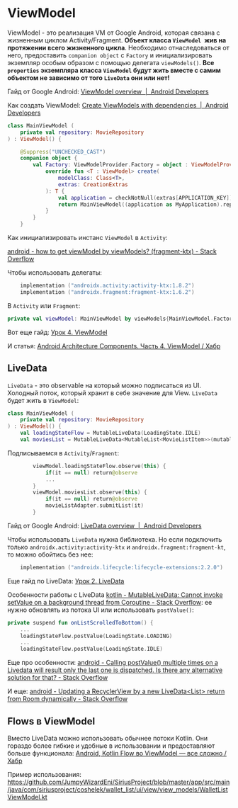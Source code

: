 # ViewModel

ViewModel - это реализация VM от Google Android, которая связана с жизненным циклом Activity/Fragment. **Объект класса `ViewModel `жив на протяжении всего жизненного цикла**. Необходимо отнаследоваться от него, предоставить `companion object` с `Factory` и инициализировать экземпляр особым образом с помощью делегата `viewModels()`. **Все `properties` экземпляра класса `ViewModel` будут жить вместе с самим объектом не зависимо от того `LiveData` они или нет!**

Гайд от Google Android: [ViewModel overview &nbsp;|&nbsp; Android Developers](https://developer.android.com/topic/libraries/architecture/viewmodel)

Как создать ViewModel: [Create ViewModels with dependencies &nbsp;|&nbsp; Android Developers](https://developer.android.com/topic/libraries/architecture/viewmodel/viewmodel-factories)

```kotlin
class MainViewModel (
    private val repository: MovieRepository
) : ViewModel() {

    @Suppress("UNCHECKED_CAST")
    companion object {
        val Factory: ViewModelProvider.Factory = object : ViewModelProvider.Factory {
            override fun <T : ViewModel> create(
                modelClass: Class<T>,
                extras: CreationExtras
            ): T {
                val application = checkNotNull(extras[APPLICATION_KEY])
                return MainViewModel((application as MyApplication).repository) as T
            }
        }
    }
```

Как инициализировать инстанс `ViewModel` в `Activity`:

[android - how to get viewModel by viewModels? (fragment-ktx) - Stack Overflow](https://stackoverflow.com/questions/56748334/how-to-get-viewmodel-by-viewmodels-fragment-ktx)

Чтобы использовать делегаты:

```kotlin
    implementation ("androidx.activity:activity-ktx:1.8.2")
    implementation ("androidx.fragment:fragment-ktx:1.6.2")
```

В `Activity` или `Fragment`:

```kotlin
private val viewModel: MainViewModel by viewModels{MainViewModel.Factory}
```

Вот еще гайд: [Урок 4. ViewModel](https://startandroid.ru/ru/courses/dagger-2/27-course/architecture-components/527-urok-4-viewmodel.html)

И статья: [Android Architecture Components. Часть 4. ViewModel / Хабр](https://habr.com/ru/articles/334942/)

## LiveData

`LiveData` - это observable на который можно подписаться из UI. Холодный поток, который хранит в себе значение для View. `LiveData` будет жить в `ViewModel`:

```kotlin
class MainViewModel (
    private val repository: MovieRepository
) : ViewModel() {
    val loadingStateFlow = MutableLiveData(LoadingState.IDLE)
    val moviesList = MutableLiveData<MutableList<MovieListItem>>(mutableListOf())
```

Подписываемся в `Activity`/`Fragment`:

```kotlin
        viewModel.loadingStateFlow.observe(this) {
            if(it == null) return@observe
            ...
        }
        viewModel.moviesList.observe(this) {
            if(it == null) return@observe
            movieListAdapter.submitList(it)
        }
```

Гайд от Google Android: [LiveData overview &nbsp;|&nbsp; Android Developers](https://developer.android.com/topic/libraries/architecture/livedata)

Чтобы использовать `LiveData` нужна библиотека. Но если подключить только `androidx.activity:activity-ktx` и `androidx.fragment:fragment-kt`, то можно обойтись без нее:

```kotlin
    implementation ("androidx.lifecycle:lifecycle-extensions:2.2.0")
```

Еще гайд по LiveData: [Урок 2. LiveData](https://startandroid.ru/ru/courses/dagger-2/27-course/architecture-components/525-urok-2-livedata.html)

Особенности работы с LiveData [kotlin - MutableLiveData: Cannot invoke setValue on a background thread from Coroutine - Stack Overflow](https://stackoverflow.com/questions/53304347/mutablelivedata-cannot-invoke-setvalue-on-a-background-thread-from-coroutine): ее нужно обновлять из потока UI или использовать `postValue()`:

```kotlin
private suspend fun onListScrolledToBottom() {
    ...
    loadingStateFlow.postValue(LoadingState.LOADING)
    ...
    loadingStateFlow.postValue(LoadingState.IDLE)
```

Еще про особенности: [android - Calling postValue() multiple times on a Livedata will result only the last one is dispatched. Is there any alternative solution for that? - Stack Overflow](https://stackoverflow.com/questions/66724421/calling-postvalue-multiple-times-on-a-livedata-will-result-only-the-last-one-i)

И еще: [android - Updating a RecyclerView by a new LiveData&lt;List&gt; return from Room dynamically - Stack Overflow](https://stackoverflow.com/questions/58730425/updating-a-recyclerview-by-a-new-livedatalist-return-from-room-dynamically)



## Flows в ViewModel

Вместо LiveData можно использовать обычнее потоки Kotlin. Они гораздо более гибкие и удобные в использовании и предоставляют больше функционала: [Android, Kotlin Flow во ViewModel — все сложно / Хабр](https://habr.com/ru/articles/581914/)

Пример использования: https://github.com/JumpyWizardEni/SiriusProject/blob/master/app/src/main/java/com/siriusproject/coshelek/wallet_list/ui/view/view_models/WalletListViewModel.kt
